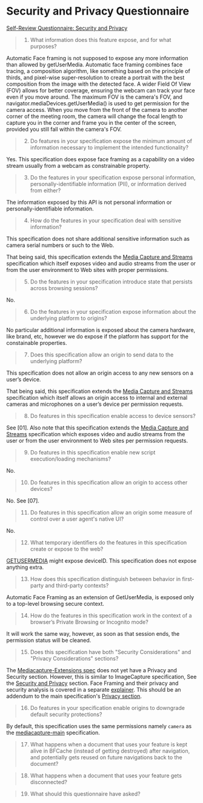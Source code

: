 # Security and Privacy Questionnaire

[Self-Review Questionnaire: Security and Privacy](https://w3ctag.github.io/security-questionnaire/)


>  01.  What information does this feature expose, and for what purposes?

Automatic Face framing is not supposed to expose any more information than allowed by getUserMedia. 
Automatic face framing combines face tracing, a composition algorithm, like something based on the principle of thirds, and pixel-wise super-resolution to create a portrait 
with the best composition from the image with the detected face. A wider Field Of View (FOV) allows for better coverage, ensuring the webcam can track your face even if you move around. 
The maximum FOV is the camera's FOV, and navigator.mediaDevices.getUserMedia() is used to get permission for the camera access. 
When you move from the front of the camera to another corner of the meeting room, the camera will change the focal length to capture you in the corner and 
frame you in the center of the screen, provided you still fall within the camera's FOV.

> 02.  Do features in your specification expose the minimum amount of information
>      necessary to implement the intended functionality?

Yes. This specification does expose face framing as a capability on a video stream usually from a webcam as constrainable property.

> 03.  Do the features in your specification expose personal information,
>      personally-identifiable information (PII), or information derived from
>      either?

The information exposed by this API is not personal information or personally-identifiable information.

> 04.  How do the features in your specification deal with sensitive information?

This specification does not share additional sensitive information such as camera serial numbers or such to the Web.

That being said, this specification extends the [Media Capture and Streams](https://w3c.github.io/mediacapture-main/) specification which itself exposes video and audio streams from the user or from the user environment to Web sites with proper permissions.

> 05.  Do the features in your specification introduce state
>      that persists across browsing sessions?

No.

> 06.  Do the features in your specification expose information about the
>      underlying platform to origins?

No particular additional information is exposed about the camera hardware, like brand, etc, however we do expose if the platform has support for the constainable properties. 

> 07.  Does this specification allow an origin to send data to the underlying
>      platform?

This specification does not allow an origin access to any new sensors on a user’s device.

That being said, this specification extends the [Media Capture and Streams](https://w3c.github.io/mediacapture-main/) specification which itself allows an origin access to internal and external cameras and microphones on a user’s device per permission requests.

> 08.  Do features in this specification enable access to device sensors?

See [01]. Also note that this specification extends the [Media Capture and Streams](https://w3c.github.io/mediacapture-main/) specification which exposes video and audio streams from the user or from the user environment to Web sites per permission requests.

> 09.  Do features in this specification enable new script execution/loading
>      mechanisms?

No. 

> 10.  Do features in this specification allow an origin to access other devices?

No. See [07].

> 11.  Do features in this specification allow an origin some measure of control over
>      a user agent's native UI?

No.

> 12.  What temporary identifiers do the features in this specification create or
>      expose to the web?

[GETUSERMEDIA](https://www.w3.org/TR/mediacapture-streams/) might expose deviceID. This specification does not expose anything extra.

> 13.  How does this specification distinguish between behavior in first-party and
>      third-party contexts?

Automatic Face Framing as an extension of GetUserMedia, is exposed only to a top-level browsing secure context.

> 14.  How do the features in this specification work in the context of a browser’s
>      Private Browsing or Incognito mode?

It will work the same way, however, as soon as that session ends, the permission status will be cleaned.

> 15.  Does this specification have both "Security Considerations" and "Privacy
>      Considerations" sections?

The [Mediacapture-Extensions spec](https://w3c.github.io/mediacapture-extensions/) does not yet have a Privacy and Security section. However, this is similar to ImageCapture specification, See the [Security and
Privacy](https://w3c.github.io/mediacapture-image/#securityandprivacy) section. Face Framing and their privacy and security analysis is covered in a separate [explainer](https://github.com/riju/faceFraming/blob/main/explainer.md#security-considerations). This should be an addendum to the main specification's [Privacy section](https://w3c.github.io/mediacapture-main/#privacy-and-security-considerations).

> 16.  Do features in your specification enable origins to downgrade default
>      security protections?

By default, this specification uses the same permissions namely `camera` as the [mediacapture-main](https://w3c.github.io/mediacapture-main/) specification. 

> 17.  What happens when a document that uses your feature is kept alive in BFCache
>      (instead of getting destroyed) after navigation, and potentially gets reused
>      on future navigations back to the document?

> 18.  What happens when a document that uses your feature gets disconnected?

> 19.  What should this questionnaire have asked?
